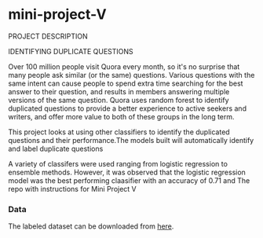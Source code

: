 # mini-project-V
PROJECT DESCRIPTION

IDENTIFYING DUPLICATE QUESTIONS

Over 100 million people visit Quora every month, so it's no surprise that many people ask similar (or the same) questions. Various questions with the same intent can cause people to spend extra time searching for the best answer to their question, and results in members answering multiple versions of the same question. Quora uses random forest to identify duplicated questions to provide a better experience to active seekers and writers, and offer more value to both of these groups in the long term.

This project looks at using other classifiers to identify the duplicated questions and their performance.The models built will automatically identify and label duplicate questions

A variety of classifers were used ranging from logistic regression to ensemble methods. However, it was observed that the logistic regression model was the best performing claasifier with an accuracy of 0.71 and
The repo with instructions for Mini Project V





### Data

The labeled dataset can be downloaded from [here](https://drive.google.com/file/d/19iWVGLBi7edqybybam56bt2Zy7vpf1Xc/view?usp=sharing).
